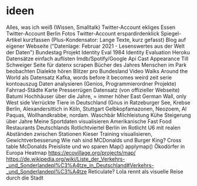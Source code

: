 # ideen

Alles, was ich weiß (Wissen, Smalltalk)
Twitter-Account ekliges Essen
Twitter-Account  Berlin Fotos
Twitter-Account erspardirdenklick
Spiegel-Artikel kurzfassen (Plus-Kondensator: Lange Texte, kurz gefasst)
Blog auf eigener Webseite ("Datenlage: Februar 2021 - Lesenswertes aus der Welt der Daten")
Bundestag Projekt Identity Eval
1984 Identity Evaluation
Heroku
Datensätze einfach auflisten
Imdb/Spotify/Google Api
Cast Appearance Till Schweiger
Seite für datenx scrapen
Bücher des Jahres
Menschen im Park beobachten
Dialekte hören
Blitzer pro Bundesland
Video Walks Around the World als Datensatz
Kafka, words before it becomes weird
zeit serie kontoauszug Daten analysieren (Genios, Programmierordner Projekte)
Fahrrad-Städte Karte
Presserrügen Datensatz (von offizieller Webseite)
Batumi Hochhäuser über die Jahre, = immer höher
East German Wall, only West side
Verrückte Tiere in Deutschland (Gnus in Ratzeburger See, Krebse Berlin, Alexandersittich in Köln, Stuttgart Gelbkopfamazonen, Neozoem, Al Paquas, Wollhandkrabbe, nordam. Waschbär
Milchleistung Kühe Steigerung über Jahre
Meine Sportdaten visualisieren
Amerikanische Fast Food Restaurants Deutschlands
Rotlichtviertel Berlin im Rotlicht
U6 mit realen Abständen zwischen Stationen
Kieser Training visualisieren, Gewichtverbesserung
Wie nah sind MCDonalds und Burger King? Cross table
McDonalds Preisliste und wo sparen
Map() applymap()
Ökodörfer in Europa Heatmap https://ecovillage.org/projects/map/
https://de.wikipedia.org/wiki/Liste_der_Verkehrs-_und_Sonderlandepl%C3%A4tze_in_Deutschland#Verkehrs-_und_Sonderlandepl%C3%A4tze
Reticulate?
Lola rennt als visuelle Reise durch die Stadt
